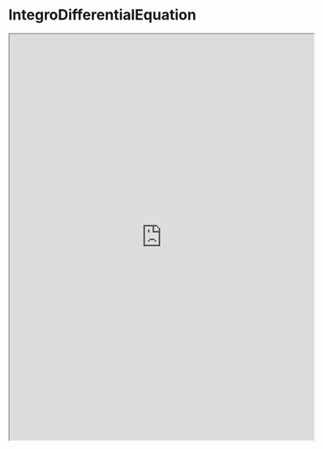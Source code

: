 # IntegroDifferentialEquation

<iframe src="https://www.wolframcloud.com/objects/vatsalsanjay/Published/Integro-differentialEqn.nb?_embed=iframe" width="600" height="800"></iframe>
